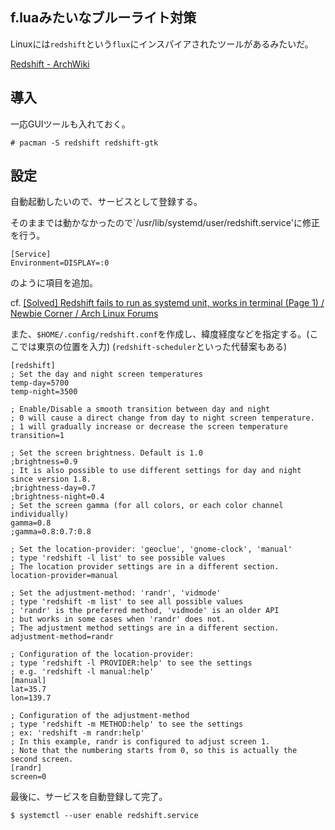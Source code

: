 f.luaみたいなブルーライト対策
---

Linuxには`redshift`という`flux`にインスパイアされたツールがあるみたいだ。

[Redshift - ArchWiki](https://wiki.archlinux.org/index.php/Redshift)

## 導入

一応GUIツールも入れておく。

~~~
# pacman -S redshift redshift-gtk
~~~

## 設定

自動起動したいので、サービスとして登録する。

そのままでは動かなかったので`/usr/lib/systemd/user/redshift.service'に修正を行う。

~~~
[Service]
Environment=DISPLAY=:0
~~~

のように項目を追加。

cf. [[Solved] Redshift fails to run as systemd unit, works in terminal (Page 1) / Newbie Corner / Arch Linux Forums](https://bbs.archlinux.org/viewtopic.php?pid=1417568)

また、`$HOME/.config/redshift.conf`を作成し、緯度経度などを指定する。(ここでは東京の位置を入力)
(`redshift-scheduler`といった代替案もある)

~~~
[redshift]
; Set the day and night screen temperatures
temp-day=5700
temp-night=3500

; Enable/Disable a smooth transition between day and night
; 0 will cause a direct change from day to night screen temperature.
; 1 will gradually increase or decrease the screen temperature
transition=1

; Set the screen brightness. Default is 1.0
;brightness=0.9
; It is also possible to use different settings for day and night since version 1.8.
;brightness-day=0.7
;brightness-night=0.4
; Set the screen gamma (for all colors, or each color channel individually)
gamma=0.8
;gamma=0.8:0.7:0.8

; Set the location-provider: 'geoclue', 'gnome-clock', 'manual'
; type 'redshift -l list' to see possible values
; The location provider settings are in a different section.
location-provider=manual

; Set the adjustment-method: 'randr', 'vidmode'
; type 'redshift -m list' to see all possible values
; 'randr' is the preferred method, 'vidmode' is an older API
; but works in some cases when 'randr' does not.
; The adjustment method settings are in a different section.
adjustment-method=randr

; Configuration of the location-provider:
; type 'redshift -l PROVIDER:help' to see the settings
; e.g. 'redshift -l manual:help'
[manual]
lat=35.7
lon=139.7

; Configuration of the adjustment-method
; type 'redshift -m METHOD:help' to see the settings
; ex: 'redshift -m randr:help'
; In this example, randr is configured to adjust screen 1.
; Note that the numbering starts from 0, so this is actually the second screen.
[randr]
screen=0
~~~

最後に、サービスを自動登録して完了。

~~~
$ systemctl --user enable redshift.service
~~~
